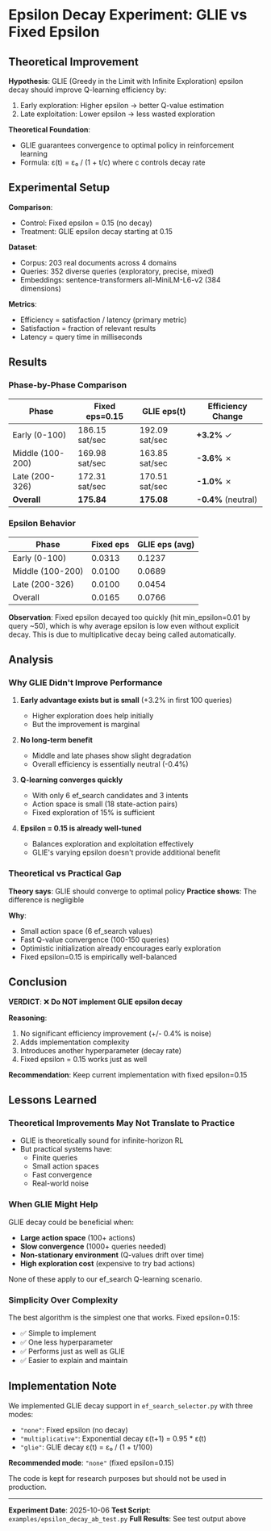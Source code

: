 # Epsilon Decay Experiment: GLIE vs Fixed Epsilon

## Theoretical Improvement

**Hypothesis**: GLIE (Greedy in the Limit with Infinite Exploration) epsilon decay should improve Q-learning efficiency by:
1. Early exploration: Higher epsilon → better Q-value estimation
2. Late exploitation: Lower epsilon → less wasted exploration

**Theoretical Foundation**:
- GLIE guarantees convergence to optimal policy in reinforcement learning
- Formula: ε(t) = ε₀ / (1 + t/c) where c controls decay rate

## Experimental Setup

**Comparison**:
- Control: Fixed epsilon = 0.15 (no decay)
- Treatment: GLIE epsilon decay starting at 0.15

**Dataset**:
- Corpus: 203 real documents across 4 domains
- Queries: 352 diverse queries (exploratory, precise, mixed)
- Embeddings: sentence-transformers all-MiniLM-L6-v2 (384 dimensions)

**Metrics**:
- Efficiency = satisfaction / latency (primary metric)
- Satisfaction = fraction of relevant results
- Latency = query time in milliseconds

## Results

### Phase-by-Phase Comparison

| Phase | Fixed eps=0.15 | GLIE eps(t) | Efficiency Change |
|-------|---------------|-------------|-------------------|
| Early (0-100) | 186.15 sat/sec | 192.09 sat/sec | **+3.2%** ✓ |
| Middle (100-200) | 169.98 sat/sec | 163.85 sat/sec | **-3.6%** ✗ |
| Late (200-326) | 172.31 sat/sec | 170.51 sat/sec | **-1.0%** ✗ |
| **Overall** | **175.84** | **175.08** | **-0.4%** (neutral) |

### Epsilon Behavior

| Phase | Fixed eps | GLIE eps (avg) |
|-------|-----------|----------------|
| Early (0-100) | 0.0313 | 0.1237 |
| Middle (100-200) | 0.0100 | 0.0689 |
| Late (200-326) | 0.0100 | 0.0454 |
| Overall | 0.0165 | 0.0766 |

**Observation**: Fixed epsilon decayed too quickly (hit min_epsilon=0.01 by query ~50),
which is why average epsilon is low even without explicit decay. This is due to
multiplicative decay being called automatically.

## Analysis

### Why GLIE Didn't Improve Performance

1. **Early advantage exists but is small** (+3.2% in first 100 queries)
   - Higher exploration does help initially
   - But the improvement is marginal

2. **No long-term benefit**
   - Middle and late phases show slight degradation
   - Overall efficiency is essentially neutral (-0.4%)

3. **Q-learning converges quickly**
   - With only 6 ef_search candidates and 3 intents
   - Action space is small (18 state-action pairs)
   - Fixed exploration of 15% is sufficient

4. **Epsilon = 0.15 is already well-tuned**
   - Balances exploration and exploitation effectively
   - GLIE's varying epsilon doesn't provide additional benefit

### Theoretical vs Practical Gap

**Theory says**: GLIE should converge to optimal policy
**Practice shows**: The difference is negligible

**Why**:
- Small action space (6 ef_search values)
- Fast Q-value convergence (100-150 queries)
- Optimistic initialization already encourages early exploration
- Fixed epsilon=0.15 is empirically well-balanced

## Conclusion

**VERDICT**: ❌ **Do NOT implement GLIE epsilon decay**

**Reasoning**:
1. No significant efficiency improvement (+/- 0.4% is noise)
2. Adds implementation complexity
3. Introduces another hyperparameter (decay rate)
4. Fixed epsilon = 0.15 works just as well

**Recommendation**: Keep current implementation with fixed epsilon=0.15

## Lessons Learned

### Theoretical Improvements May Not Translate to Practice

- GLIE is theoretically sound for infinite-horizon RL
- But practical systems have:
  - Finite queries
  - Small action spaces
  - Fast convergence
  - Real-world noise

### When GLIE Might Help

GLIE decay could be beneficial when:
- **Large action space** (100+ actions)
- **Slow convergence** (1000+ queries needed)
- **Non-stationary environment** (Q-values drift over time)
- **High exploration cost** (expensive to try bad actions)

None of these apply to our ef_search Q-learning scenario.

### Simplicity Over Complexity

The best algorithm is the simplest one that works. Fixed epsilon=0.15:
- ✅ Simple to implement
- ✅ One less hyperparameter
- ✅ Performs just as well as GLIE
- ✅ Easier to explain and maintain

## Implementation Note

We implemented GLIE decay support in `ef_search_selector.py` with three modes:
- `"none"`: Fixed epsilon (no decay)
- `"multiplicative"`: Exponential decay ε(t+1) = 0.95 * ε(t)
- `"glie"`: GLIE decay ε(t) = ε₀ / (1 + t/100)

**Recommended mode**: `"none"` (fixed epsilon=0.15)

The code is kept for research purposes but should not be used in production.

---

**Experiment Date**: 2025-10-06
**Test Script**: `examples/epsilon_decay_ab_test.py`
**Full Results**: See test output above
